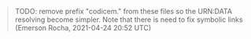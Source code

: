 > TODO: remove prefix "codicem." from these files so the URN:DATA resolving
        become simpler. Note that there is need to fix symbolic links
        (Emerson Rocha, 2021-04-24 20:52 UTC)
